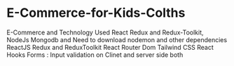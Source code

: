 # E-Commerce-for-Kids-Colths
E-Commerce and Technology Used React Redux and Redux-Toolkit, NodeJs Mongodb and  Need to download nodemon and other dependencies 
ReactJS 
Redux and ReduxToolkit
React Router Dom
Tailwind CSS 
React Hooks Forms : Input validation on Clinet and server side both

